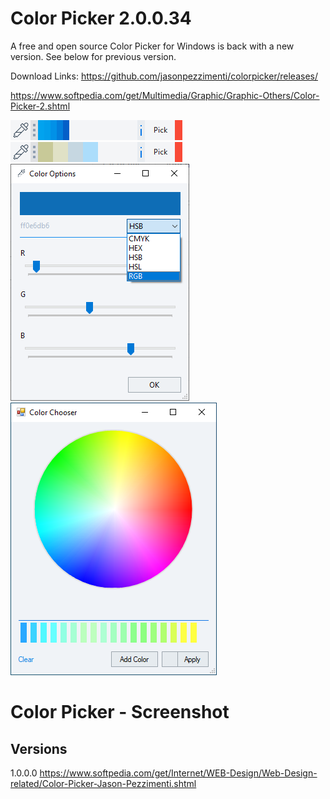 # Color Picker 2.0.0.34
A free and open source Color Picker for Windows is back with a new version. See below for previous version.

Download Links:
https://github.com/jasonpezzimenti/colorpicker/releases/

https://www.softpedia.com/get/Multimedia/Graphic/Graphic-Others/Color-Picker-2.shtml

<img src="/ColorPicker.png" alt="Color Picker Screenshot"/>&nbsp;<img src="/ColorPicker2.png" alt="Alternate Color Picker Screenshot"/><br/>
<img src="/ColorPicker4.png" alt="Alternate Color Picker Screenshot"/><br/>
<img src="/ColorPicker7.png" alt="Alternate Color Picker Screenshot"/>
# Color Picker - Screenshot

## Versions
1.0.0.0
https://www.softpedia.com/get/Internet/WEB-Design/Web-Design-related/Color-Picker-Jason-Pezzimenti.shtml
